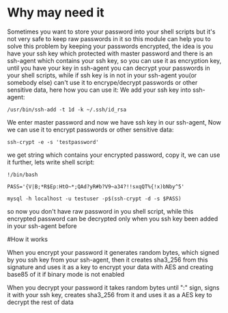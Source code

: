# Why may need it

Sometimes you want to store your password into your shell scripts
but it's not very safe to keep raw passwords in it
so this module can help you to solve this problem by keeping your passwords encrypted,
the idea is you have your ssh key which protected with master password
and there is an ssh-agent which contains your ssh key, so you can use it as
encryption key, until you have your key in ssh-agent you can decrypt your passwords
in your shell scripts, while if ssh key is in not in your ssh-agent you(or somebody else) can't
use it to encrype/decrypt passwords or other sensitive data, here how you can use it:
We add your ssh key into ssh-agent:

    /usr/bin/ssh-add -t 1d -k ~/.ssh/id_rsa

We enter master password and now we have ssh key in our ssh-agent,
Now we can use it to encrypt passwords or other sensitive data:

    ssh-crypt -e -s 'testpassword'

we get string which contains your encrypted password, copy it, we can use it further,
lets write shell script:

    !/bin/bash

    PASS='{V|B;*R$Ep:HtO~*;QAd?yR#b?V9~a34?!!sxqQT%{!x)bNby^5'

    mysql -h localhost -u testuser -p$(ssh-crypt -d -s $PASS)

so now you don't have raw password in you shell script, while this encrypted password
can be decrypted only when you ssh key been added in your ssh-agent before

#How it works

When you encrypt your password it generates random bytes, which signed by you ssh key
from your ssh-agent, then it creates sha3_256 from this signature and uses it as a key
to encrypt your data with AES and creating base85 of it if binary mode is not enabled

When you decrypt your password it takes random bytes until ":" sign, signs it with your ssh key,
creates sha3_256 from it and uses it as a AES key to decrypt the rest of data

